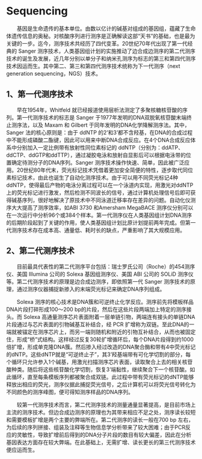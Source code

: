 # Sequencing
&emsp;&emsp;基因是生命遗传的基本单位。由数以亿计的碱基对组成的基因组，蕴藏了生命体遗传信息的奥秘。对核酸序列进行测序是正确解读这部“天书”的基础，也是最为关键的一步。迄今，测序技术共经历了四代变革。20世纪70年代出现了第一代经典的 Sanger 测序技术，人类基因组计划的实施推动了边合成边测序的第二代测序技术的诞生及发展，近几年分别以单分子和纳米孔测序为标志的第三和第四代测序技术因运而生。其中第二、第三和第四代测序技术统称为下一代测序（next generation sequencing，NGS）技术。
## 1、第一代测序技术
&emsp;&emsp;早在1954年，Whitfeld 就已经报道使用层析法测定了多聚核糖核苷酸的序列。第一代测序技术的标志是 Sanger 于1977年发明的DNA双脱氧核苷酸末端终止测序法，以及 Maxam 和 Gilbert 于同年发明的DNA化学降解测序法。其中，Sanger 法的核心原则是：由于 ddNTP 的2’和3’都不含羟基，在DNA的合成过程中不能形成磷酸二酯键，因此可以用来中断DNA合成反应。在4个DNA合成反应体系中分别加入一定比例带有放射性同位素标记的 ddNTP（分别为：ddATP、ddCTP、ddGTP和ddTTP），通过凝胶电泳和放射自显影后可以根据电泳带的位置确定待测分子的DNA序列。Sanger 测序技术操作快速、简单，因此被广泛应用。20世纪80年代末，荧光标记技术凭借着更加安全简便的特性，逐步取代同位素标记技术，由此也诞生了自动化测序技术。由于可以用不同荧光标记4种ddNTP，使得最后产物的电泳分离过程可以在一个泳道内实现，用激光对ddNTP上的荧光标记进行激发，然后检测不同波长的信号，通过计算机处理信号后即可获得碱基序列，很好地解决了原技术中不同泳道迁移率存在差异的问题。自动化仪测序大大提高了测序效率，如ABI 3730 和Amersham MegaBACE 测序仪分别可以在一次运行中分析96个或384个样本。第一代测序仪在人类基因组计划DNA测序的后期阶段起到了关键的作用，使人类基因组计划比原计划提前两年完成。但第一代测序技术存在成本高、通量低、耗时长的缺点，严重影响了其大规模应用。
## 2、第二代测序技术
&emsp;&emsp;目前最具代表性的第二代测序平台包括：瑞士罗氏公司（Roche）的454测序仪、美国 Illumina 公司的 Solexa 基因组测序仪、美国 ABI 公司的 SOLiD 测序仪等。第二代测序技术的原理是边合成边测序，即依照第一代 Sanger 测序技术的原理，通过测序仪器捕捉新掺入的末端荧光标记来确定DNA序列组成。

&emsp;&emsp;Solexa 测序的核心技术是DNA簇和可逆终止化学反应。测序前先将模板样品DNA片段打碎形成100～200 bp的片段，然后在这些片段两端加上特定的测序接头。而 Solexa 高通量测序芯片表面附着一层单链引物，两端连有接头的单链DNA片段通过与芯片表面的引物碱基互补结合，经 PCR 扩增称为双链。至此DNA的一端就被锚定在测序芯片上，而另一端则随机和附近的引物互补结合，从而也被固定住，形成“桥”式结构。这样经过反复30轮扩增循环后，每个DNA片段得到约1000倍扩增，形成单克隆DNA簇。然后掺入经过改造的DNA聚合酶和带有4中荧光标记的dNTP。这些dNTP就是“可逆终止子”，其3’羟基端带有可化学切割的部分，每个循环只允许参入1个碱基，用激光扫描测序芯片表面，读取聚合上去的相关核苷酸种类。随后将这些核苷酸化学切割，恢复3’端黏性，继续聚合下一个核苷酸。如此循环，直至每条模板序列都被聚合成双链。此过程中带有荧光标记的dNTP能够释放出相应的荧光，测序仪据此捕捉荧光信号，之后计算机可以将荧光信号转化为不同颜色的测序峰图，便可得知测序样品的DNA序列。

&emsp;&emsp;较第一代测序技术而言，第二代测序技术的测量通量显著提高，是目前市场上主流的测序技术。但边合成边测序的原理也为其带来相应不足之处，测序读长较短和需要模板扩增是两个主要的弊端所在。第二代测序的读长一般在700 bp 左右，为后续的序列拼接、组装及注释等生物信息学分析带来了较大困难；由于PCR反应的灵敏性，导致扩增前后得到的DNA分子片段的数目有较大偏差，因此在分析基因表达方面存在较大弊端。在此基础上，无需扩增、读长更长的第三代测序技术便应运而生。






